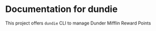 # Documentation for dundie

This project offers `dundie` CLI to manage
Dunder Mifflin Reward Points
